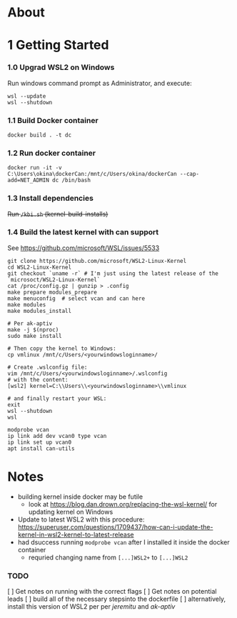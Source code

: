 # About

# 1 Getting Started
### 1.0 Upgrad WSL2 on Windows
Run windows command prompt as Administrator, and execute:
```
wsl --update
wsl --shutdown
```


### 1.1 Build Docker container
```
docker build . -t dc
```

### 1.2 Run docker container
```
docker run -it -v C:\Users\okina\dockerCan:/mnt/c/Users/okina/dockerCan --cap-add=NET_ADMIN dc /bin/bash
```

### 1.3 Install dependencies
~~Run `/kbi.sh` (kernel-build-installs)~~

### 1.4 Build the latest kernel with can support
See https://github.com/microsoft/WSL/issues/5533 
```
git clone https://github.com/microsoft/WSL2-Linux-Kernel
cd WSL2-Linux-Kernel
git checkout `uname -r` # I'm just using the latest release of the `microsoct/WSL2-Linux-Kernel`
cat /proc/config.gz | gunzip > .config
make prepare modules_prepare
make menuconfig  # select vcan and can here
make modules
make modules_install

# Per ak-aptiv
make -j $(nproc)
sudo make install

# Then copy the kernel to Windows:
cp vmlinux /mnt/c/Users/<yourwindowsloginname>/

# Create .wslconfig file:
vim /mnt/c/Users/<yourwindowsloginname>/.wslconfig
# with the content:
[wsl2] kernel=C:\\Users\\<yourwindowsloginname>\\vmlinux

# and finally restart your WSL:
exit
wsl --shutdown
wsl

modprobe vcan
ip link add dev vcan0 type vcan
ip link set up vcan0
apt install can-utils
```

# Notes
- building kernel inside docker may be futile
  - look at https://blog.dan.drown.org/replacing-the-wsl-kernel/ for updating kernel on Windows
- Update to latest WSL2 with this procedure: https://superuser.com/questions/1709437/how-can-i-update-the-kernel-in-wsl2-kernel-to-latest-release
- had dsuccess running `modprobe vcan` after I installed it inside the docker container
  - requried changing name from `[...]WSL2+` to  `[...]WSL2`  


### TODO 
[ ] Get notes on running with the correct flags
[ ] Get notes on potential leads
[ ] build all of the necessary stepsinto the dockerfile
    [ ] alternatively, install this version of WSL2 per per *jeremitu* and *ak-aptiv* 